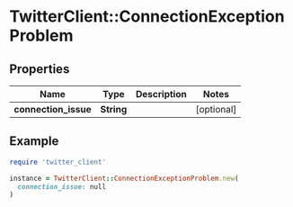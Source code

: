 # TwitterClient::ConnectionExceptionProblem

## Properties

| Name | Type | Description | Notes |
| ---- | ---- | ----------- | ----- |
| **connection_issue** | **String** |  | [optional] |

## Example

```ruby
require 'twitter_client'

instance = TwitterClient::ConnectionExceptionProblem.new(
  connection_issue: null
)
```

